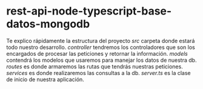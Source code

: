 # rest-api-node-typescript-base-datos-mongodb

Te explico rápidamente la estructura del proyecto
*src* carpeta donde estará todo nuestro desarrollo.
*controller* tendremos los controladores que son los encargados de procesar las peticiones  y retornar la información.
*models* contendrá los modelos que usaremos para manejar los datos de nuestra db.
*routes* es donde armaremos las rutas que tendrás nuestras peticiones.
*services* es donde realizaremos las consultas a la db.
*server.ts* es la clase de inicio de nuestra aplicación.
